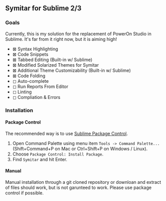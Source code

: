 ## Symitar for Sublime 2/3

### Goals
Currently, this is my solution for the replacement of PowerOn Studio in Sublime. It's far from it right now, but it is aiming high!

- &#8864; Syntax Highlighting
- &#8864; Code Snippets
- &#8864; Tabbed Editing (Built-in w/ Sublime)
- &#8864; Modified Solarized Themes for Symitar
- &#8864; Additional Theme Customizability (Built-in w/ Sublime)
- &#8864; Code Folding
- &#9723; Auto-complete 
- &#9723; Run Reports From Editor
- &#9723; Linting
- &#9723; Compliation & Errors

### Installation
#### Package Control
The recommended way is to use [Sublime Package Control](https://sublime.wbond.net/).

1. Open Command Palette using menu item `Tools -> Command Palette...` (Shift+Command+P on Mac or Ctrl+Shift+P on Windows / Linux).
2. Choose `Package Control: Install Package`.
3. Find `Symitar` and hit Enter.

#### Manual
Manual installation through a git cloned repository or downloan and extract of files should work, but is not garunteed to work. Please use package control if possible.
